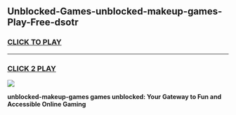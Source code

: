 
## Unblocked-Games-unblocked-makeup-games-Play-Free-dsotr
<h3>
<a href="https://premium76.site?title=unblocked-makeup-games&ref=09A">CLICK TO PLAY</a></h3>
<hr>

<h3>
<a href="https://premium76.site?title=unblocked-makeup-games&ref=09A">CLICK 2 PLAY</a>
  
</h3>

<a href="https://premium76.site?title=unblocked-makeup-games&ref=09A"><img src="https://clearcache.store/games.png"></a>


**unblocked-makeup-games games unblocked: Your Gateway to Fun and Accessible Online Gaming**
